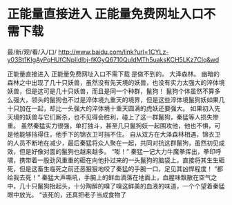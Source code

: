 # 正能量直接进入 正能量免费网址入口不需下载

最/新/观/看/入/口/ http://www.baidu.com/link?url=1CYLz-y03Bt1KIgAyPqHUfCNpIIdlbj-fKGyQ6710QuIdMTh5uaksKCH5LKz7CIq&wd

正能量直接进入 正能量免费网址入口不需下载
是做不到的。
    大泽森林。
    幽暗的森林之中出现了几十只妖兽，虽然没有先天境的妖兽，也没有实力太强大的淬体境妖兽，但是这可是几十只妖兽，而且是同一个种群，鬣狗！
    鬣狗个体虽然不算多么强大，领头的鬣狗也不过是淬体境九重天的境界，但是这些淬体境鬣狗妖如果几十只加在一起，却比一头强大的淬体境十重天圆满的虎妖还要强大。
    如果初入先天境的妖兽与它们厮杀，也不见得会胜利，碰上了这一群鬣狗，秦猛等人损失惨重。
    虽然秦猛实力很强，单打独斗，甚至几只鬣狗妖一起围攻他，他也不惧，可是他能够挡得住，他手下的锦衣卫可挡不住。
    自从双方在大泽森林相遇，锦衣卫的人员不断地在减少，最后秦猛将众人聚在一起，共同对抗这群鬣狗，虽然初见成效，但是好像对面的鬣狗也越来越多。
    “嘭！”
    秦猛一记大力牛魔拳挥出，拳印呼啸，携带着一股劲风重重的砸在向他扑过来的一头鬣狗的脑袋上，直接将其生生砸死，但是这畜生临死之前还恶狠狠地咬了秦猛的手腕一口，足见其凶悍程度！
    “都给我去死！”
    秦猛大声嘶吼，手腕上的鲜血滴落在地面上，血腥味飘散在空气之中，几十只鬣狗抬起头，十分陶醉的嗅了嗅这鲜美的血液的味道，一个个望着秦猛眼中放光。
    “该死的，还真把老子当成食物了
